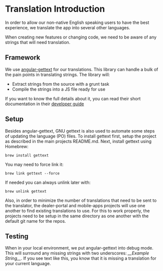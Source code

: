 # Translation Introduction

In order to allow our non-native English speaking users to have the best experience, we translate the app into several 
other languages.

When creating new features or changing code, we need to be aware of any strings that will need translation.



## Framework

We use [angular-gettext](http://angular-gettext.rocketeer.be/) for our translations. This library can handle a bulk of 
the pain points in translating strings. The library will:

- Extract strings from the source with a grunt task
- Compile the strings into a JS file ready for use

If you want to know the full details about it, you can read their short documentation in their 
[developer guide](http://angular-gettext.rocketeer.be/dev-guide/)

## Setup

Besides angular-gettext, GNU gettext is also used to automate some steps of updating the language (PO) files. To 
install gettext first, setup the project as described in the 
main projects README.md. Next, install gettext using Homebrew:

    brew install gettext

You may need to force link it:

    brew link gettext --force
    
If needed you can always unlink later with:

    brew unlink gettext
    
Also, in order to minimize the number of translations that need to be sent to the translator, the dealer-portal and
mobile-apps projects will use one another to find existing translations to use. For this to work properly, the
projects need to be setup in the same directory as one another with the default git name for the repos.
    
## Testing

When in your local environment, we put angular-gettext into debug mode. This will surround any missing strings with two 
underscores: _\_\_Example String\_\__. If you see text like this, you know that it is missing a translation for your 
current language.
